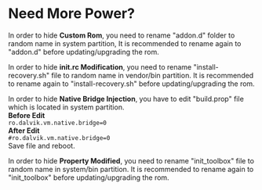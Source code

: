# Need More Power?

In order to hide **Custom Rom**, you need to rename "addon.d" folder to random name in system partition, It is recommended to rename again to "addon.d" before updating/upgrading the rom.

In order to hide **init.rc Modification**, you need to rename "install-recovery.sh" file to random name in vendor/bin partition. It is recommended to rename again to "install-recovery.sh" before updating/upgrading the rom.

In order to hide **Native Bridge Injection**, you have to edit "build.prop" file which is located in system partition.<br>**Before Edit**<br>```ro.dalvik.vm.native.bridge=0```<br>**After Edit**<br>```#ro.dalvik.vm.native.bridge=0```<br>Save file and reboot.


In order to hide **Property Modified**, you need to rename "init_toolbox" file to random name in system/bin partition. It is recommended to rename again to "init_toolbox" before updating/upgrading the rom.

